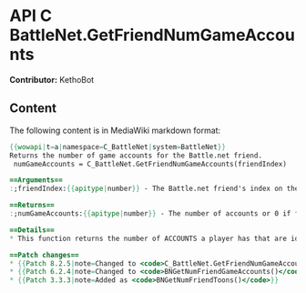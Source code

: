 # API C BattleNet.GetFriendNumGameAccounts

**Contributor:** KethoBot

## Content

The following content is in MediaWiki markdown format:

```mediawiki
{{wowapi|t=a|namespace=C_BattleNet|system=BattleNet}}
Returns the number of game accounts for the Battle.net friend.
 numGameAccounts = C_BattleNet.GetFriendNumGameAccounts(friendIndex)

==Arguments==
:;friendIndex:{{apitype|number}} - The Battle.net friend's index on the friends list ranging from 1 to {{api|BNGetNumFriends}}()

==Returns==
:;numGameAccounts:{{apitype|number}} - The number of accounts or 0 if friend is not online.

==Details==
* This function returns the number of ACCOUNTS a player has that are identified with a given battletag ID rather than the number of characters on a given account.

==Patch changes==
* {{Patch 8.2.5|note=Changed to <code>C_BattleNet.GetFriendNumGameAccounts()</code>}}
* {{Patch 6.2.4|note=Changed to <code>BNGetNumFriendGameAccounts()</code>}}
* {{Patch 3.3.3|note=Added as <code>BNGetNumFriendToons()</code>}}
```